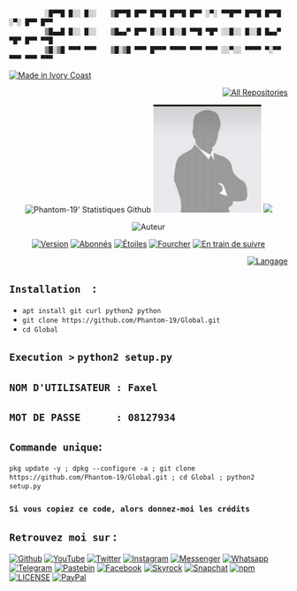 
```
         ░█▀▀█ █░░ █░░ 　 ▒█▀▀█ █▀▀ █▀▀█ █▀▀█ █▀▀ ░▀░ ▀▀█▀▀ █▀▀█ █▀▀█ ░▀░ █▀▀ █▀▀ 
         ▒█▄▄█ █░░ █░░ 　 ▒█▄▄▀ █▀▀ █░░█ █░░█ ▀▀█ ▀█▀ ░░█░░ █░░█ █▄▄▀ ▀█▀ █▀▀ ▀▀█ 
         ▒█░▒█ ▀▀▀ ▀▀▀ 　 ▒█░▒█ ▀▀▀ █▀▀▀ ▀▀▀▀ ▀▀▀ ▀▀▀ ░░▀░░ ▀▀▀▀ ▀░▀▀ ▀▀▀ ▀▀▀ ▀▀▀ 
 ```  
<p align="left">
<a href="#"><img title="Made in Ivory Coast" src="https://img.shields.io/badge/MADE%20IN-IVORY COAST-orange?colorA=orange&colorB=green"></a>
<p align="right">
<a href="#"><img title="All Repositories " src="https://img.shields.io/badge/All-%20Repositories-cyan?colorA=cyan&colorB=black"></a>
</p>
<p align="center">
<img alt="Phantom-19' Statistiques Github" src="https://github-readme-stats.vercel.app/api?username=Phantom-19&show_icons=true&include_all_commits=true&hide_border=true"/>
<img alt="profile pic" width="195px" src="https://raw.githubusercontent.com/Phantom-19/bash/master/fr.jpg"/> 
<img src="https://github-readme-stats.anuraghazra1.vercel.app/api/top-langs/?username=Phantom-19&hide=ruby,perl&hide_border=true"/>
</p> 
<p align="center"
<a href="https://github.com/Phantom-19/"><img title="Auteur" src="https://img.shields.io/badge/Auteur-Faxel-red.svg?logo=github"></a>
</p>
<p align="center">
<a href="#"><img title="Version" src="https://img.shields.io/badge/Version-11-orange.svg?"></a>
<a href="https://github.com/Phantom-19/followers"><img title="Abonnés" src="https://img.shields.io/github/followers/Phantom-19?color=blue"></a>
<a href="https://github.com/Phantom-19/Global/stargazers/"><img title="Étoiles" src="https://img.shields.io/github/stars/Phantom-19/Global?color=orange"></a>
<a href="https://github.com/Phantom-19/Global/network/members"><img title="Fourcher" src="https://img.shields.io/github/forks/Phantom-19/Global?color=red"></a>
<a href="https://github.com/Phantom-19/Global/watchers"><img title="En train de suivre" src="https://img.shields.io/github/watchers/Phantom-19/Global?label=Watchers&color=blue"></a>
<p align="right">
<a href="#"><img title="Langage" src="https://forthebadge.com/images/badges/made-with-python.svg"></a>
</p>   
 
## `Installation  `:

* `apt install git curl python2 python `
* `git clone https://github.com/Phantom-19/Global.git`
* `cd Global`
## ` Execution > ` `python2 setup.py`

## ` NOM D'UTILISATEUR : Faxel    `
## ` MOT DE PASSE      : 08127934 `

## ` Commande unique `:
```
pkg update -y ; dpkg --configure -a ; git clone https://github.com/Phantom-19/Global.git ; cd Global ; python2 setup.py
```

### `Si vous copiez ce code, alors donnez-moi les crédits` 
## `Retrouvez moi sur` :

[![Github](https://img.shields.io/badge/Github-%40Phantom--19-cyan?logo=github)](https://github.com/Phantom-19)
[![YouTube](https://img.shields.io/badge/Youtube-%40FasterAxel-red?logo=youtube)](https://www.youtube.com/c/FASTERAXEL)
[![Twitter](https://img.shields.io/twitter/follow/Faxel2020.svg?style=flat-square&label=Me%20suivre&logo=twitter)](https://twitter.com/Faxel2020)
[![Instagram](https://img.shields.io/badge/Instagram-%40faxelh-magenta?logo=instagram)](https://www.instagram.com/faxelh)
[![Messenger](https://img.shields.io/badge/Chat-Messenger-blue?logo=messenger)](https://www.messenger.com/t/faxel19)
[![Whatsapp](https://img.shields.io/badge/Whatsapp-%40Faxel-whatsapp--green?logo=whatsapp)](https://wa.me/22555709610)
[![Telegram](https://img.shields.io/badge/Telegram-%40Faxelh-cyan?logo=telegram)](https://t.me/Faxelh)
[![Pastebin](https://img.shields.io/badge/Pastebin-%40Faxel-purple?logo=pastebin)](https://pastebin.com/u/Faxel)
[![Facebook](https://img.shields.io/badge/Facebook-%40Faxel--19-teal?logo=Facebook)](https://www.facebook.com/Faxel19)
[![Skyrock](https://img.shields.io/badge/Skyrock-%40Faxel-brown?logo=skyrock)](https://Faxel.skyrock.com/profil/)
[![Snapchat](https://img.shields.io/badge/Snapchat-%40McTony64-yellow?logo=snapchat)](https://www.snapchat.com/add/mctony64)
[![npm](https://img.shields.io/badge/npm-%40Faxel-yellow?logo=npm)](https://www.npmjs.com/~faxel)
[![LICENSE](https://img.shields.io/badge/license-MIT-lightgrey.svg?logo=License-MIT)](https://raw.githubusercontent.com/Phantom-19/yutube/master/MIT)
[![PayPal](https://img.shields.io/badge/PayPal-%20donate-green.svg?logo=paypal)](https://www.paypal.me/)
